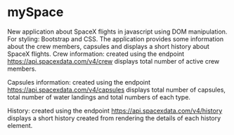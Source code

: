 # mySpace

New application about SpaceX flights in javascript
using DOM manipulation.
For styling: Bootstrap and CSS.
The application provides some information about the crew members, capsules and displays a short history about SpaceX flights.
Crew information:
created using the endpoint https://api.spacexdata.com/v4/crew
displays total number of active crew members.

Capsules information:
created using the endpoint https://api.spacexdata.com/v4/capsules
displays total number of capsules, total number of water landings and total numbers of each type.

History:
created using the endpoint https://api.spacexdata.com/v4/history
displays a short history created from rendering the details of each history element.
